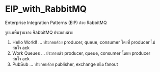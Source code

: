 # EIP_with_RabbitMQ
Enterprise Integration Patterns (EIP) ด้วย RabbitMQ

รูปแบพื้นฐานของ RabbitMQ ประกอบด้วย
1. Hello World! ... ประกอบด้วย producer, queue, consumer โดยที่ producer ไม่สนใจ ack
2. Work Queues ... ประกอบด้ว producer, queue, consumer โดยท producer สนใจ ack
3. PubSub ... ประกอบด้วย publisher, exchange ชนิด fanout
